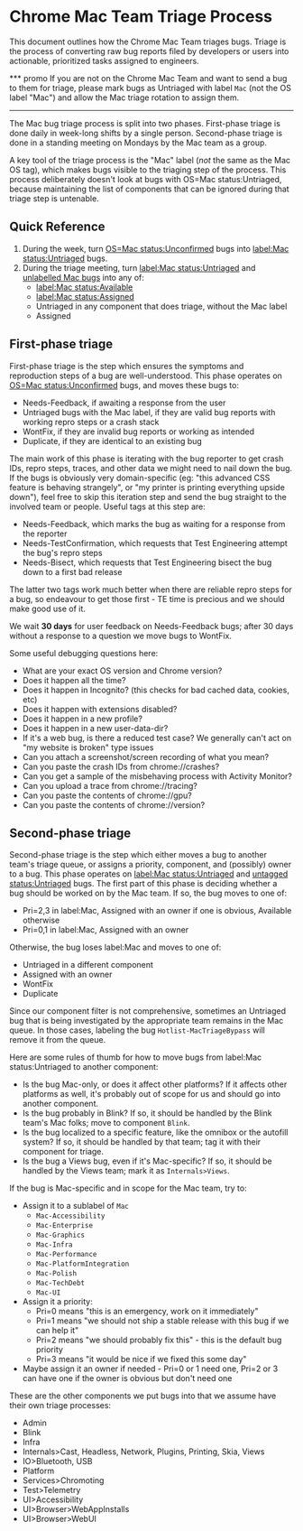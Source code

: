 # Chrome Mac Team Triage Process

This document outlines how the Chrome Mac Team triages bugs. Triage is the
process of converting raw bug reports filed by developers or users into
actionable, prioritized tasks assigned to engineers.

*** promo
If you are not on the Chrome Mac Team and want to send a bug to them for triage,
please mark bugs as Untriaged with label `Mac` (not the OS label "Mac") and
allow the Mac triage rotation to assign them.
***

The Mac bug triage process is split into two phases. First-phase triage is done
daily in week-long shifts by a single person. Second-phase triage is done in a
standing meeting on Mondays by the Mac team as a group.

A key tool of the triage process is the "Mac" label (*not* the same as the Mac
OS tag), which makes bugs visible to the triaging step of the process. This
process deliberately doesn't look at bugs with OS=Mac status:Untriaged, because
maintaining the list of components that can be ignored during that triage step
is untenable.

## Quick Reference

1. During the week, turn [OS=Mac status:Unconfirmed][unconfirmed] bugs into
   [label:Mac status:Untriaged][untriaged-m] bugs.
2. During the triage meeting, turn [label:Mac status:Untriaged][untriaged-m]
   and [unlabelled Mac bugs][untriaged-c] into any of:
    * [label:Mac status:Available][available]
    * [label:Mac status:Assigned][assigned]
    * Untriaged in any component that does triage, without the Mac label
    * Assigned

## First-phase triage

First-phase triage is the step which ensures the symptoms and reproduction steps
of a bug are well-understood. This phase operates on [OS=Mac
status:Unconfirmed][unconfirmed] bugs, and moves these bugs to:

* Needs-Feedback, if awaiting a response from the user
* Untriaged bugs with the Mac label, if they are valid bug reports with working
  repro steps or a crash stack
* WontFix, if they are invalid bug reports or working as intended
* Duplicate, if they are identical to an existing bug

The main work of this phase is iterating with the bug reporter to get crash IDs,
repro steps, traces, and other data we might need to nail down the bug. If the
bugs is obviously very domain-specific (eg: "this advanced CSS feature is
behaving strangely", or "my printer is printing everything upside down"), feel
free to skip this iteration step and send the bug straight to the involved team
or people. Useful tags at this step are:

* Needs-Feedback, which marks the bug as waiting for a response from the
  reporter
* Needs-TestConfirmation, which requests that Test Engineering attempt the bug's
  repro steps
* Needs-Bisect, which requests that Test Engineering bisect the bug down to a
  first bad release

The latter two tags work much better when there are reliable repro steps for a
bug, so endeavour to get those first - TE time is precious and we should make
good use of it.

We wait **30 days** for user feedback on Needs-Feedback bugs; after 30 days
without a response to a question we move bugs to WontFix.

Some useful debugging questions here:

* What are your exact OS version and Chrome version?
* Does it happen all the time?
* Does it happen in Incognito? (this checks for bad cached data, cookies, etc)
* Does it happen with extensions disabled?
* Does it happen in a new profile?
* Does it happen in a new user-data-dir?
* If it's a web bug, is there a reduced test case? We generally can't act on "my
  website is broken" type issues
* Can you attach a screenshot/screen recording of what you mean?
* Can you paste the crash IDs from chrome://crashes?
* Can you get a sample of the misbehaving process with Activity Monitor?
* Can you upload a trace from chrome://tracing?
* Can you paste the contents of chrome://gpu?
* Can you paste the contents of chrome://version?

## Second-phase triage

Second-phase triage is the step which either moves a bug to another team's
triage queue, or assigns a priority, component, and (possibly) owner to a bug.
This phase operates on [label:Mac status:Untriaged][untriaged-m] and [untagged
status:Untriaged][untriaged-c] bugs. The first part of this phase is deciding
whether a bug should be worked on by the Mac team. If so, the bug moves to one
of:

* Pri=2,3 in label:Mac, Assigned with an owner if one is obvious, Available
  otherwise
* Pri=0,1 in label:Mac, Assigned with an owner

Otherwise, the bug loses label:Mac and moves to one of:

* Untriaged in a different component
* Assigned with an owner
* WontFix
* Duplicate

Since our component filter is not comprehensive, sometimes an Untriaged bug
that is being investigated by the appropriate team remains in the Mac queue.
In those cases, labeling the bug `Hotlist-MacTriageBypass` will remove it from
the queue.

Here are some rules of thumb for how to move bugs from label:Mac
status:Untriaged to another component:

* Is the bug Mac-only, or does it affect other platforms? If it affects other
  platforms as well, it's probably out of scope for us and should go into
  another component.
* Is the bug probably in Blink? If so, it should be handled by the Blink
  team's Mac folks; move to component `Blink`.
* Is the bug localized to a specific feature, like the omnibox or the autofill
  system? If so, it should be handled by that team; tag it with their component
  for triage.
* Is the bug a Views bug, even if it's Mac-specific? If so, it should be handled
  by the Views team; mark it as `Internals>Views`.

If the bug is Mac-specific and in scope for the Mac team, try to:

* Assign it to a sublabel of `Mac`
    * `Mac-Accessibility`
    * `Mac-Enterprise`
    * `Mac-Graphics`
    * `Mac-Infra`
    * `Mac-Performance`
    * `Mac-PlatformIntegration`
    * `Mac-Polish`
    * `Mac-TechDebt`
    * `Mac-UI`
* Assign it a priority:
    * Pri=0 means "this is an emergency, work on it immediately"
    * Pri=1 means "we should not ship a stable release with this bug if we can
      help it"
    * Pri=2 means "we should probably fix this" - this is the default bug
      priority
    * Pri=3 means "it would be nice if we fixed this some day"
* Maybe assign it an owner if needed - Pri=0 or 1 need one, Pri=2 or 3 can have
  one if the owner is obvious but don't need one

These are the other components we put bugs into that we assume have their own
triage processes:
* Admin
* Blink
* Infra
* Internals>Cast, Headless, Network, Plugins, Printing, Skia, Views
* IO>Bluetooth, USB
* Platform
* Services>Chromoting
* Test>Telemetry
* UI>Accessibility
* UI>Browser>WebAppInstalls
* UI>Browser>WebUI

[unconfirmed]: https://bugs.chromium.org/p/chromium/issues/list?q=OS%3DMac%20status%3AUnconfirmed%20-component%3ABlink%2CEnterprise%2CInternals%3ENetwork%2CPlatform%3EDevtools%2CServices%3ESyncs%2CUI%3EBrowser%3EPasswords%20-label%3AMac-TriageBypass%20-label%3AHotlist-MacTriageBypass&can=2
[untriaged-m]: https://bugs.chromium.org/p/chromium/issues/list?q=has%3AMac%20status%3AUntriaged%20-label%3AMac-TriageBypass%20-label%3AHotlist-MacTriageBypass&can=2
[untriaged-c]: https://bugs.chromium.org/p/chromium/issues/list?q=OS%3DMac%20-OS%3DWindows%2CLinux%2CChrome%2CAndroid%2CiOS%20status%3AUntriaged%20-component%3AAdmin%2CBlink%2CInfra%2CInternals%3ECast%2CInternals%3EHeadless%2CInternals%3ENetwork%2CInternals%3EPlugins%3EPDF%2CInternals%3EPrinting%2CInternals%3ESkia%2CInternals%3EUpdater%2CInternals%3EViews%2CIO%3EBluetooth%2CIO%3EUSB%2CPlatform%2CServices%3EChromoting%2CTest%3ETelemetry%2CUI%3EBrowser%3EWebAppInstalls%2CPlatform%3EWebAppProvider%2CUI%3EBrowser%3EWebUI%2CInternals%3EGPU%2CEnterprise%2CUI%3EBrowser%3ESharing%2CUI>Accessibility%20-label%3AMac-TriageBypass%20-label%3AHotlist-MacTriageBypass&can=2
[available]: https://bugs.chromium.org/p/chromium/issues/list?q=has%3AMac%20status%3AAvailable&can=2
[assigned]: https://bugs.chromium.org/p/chromium/issues/list?q=has%3AMac%20status%3AAssigned&can=2
